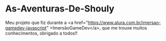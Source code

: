 # As-Aventuras-De-Shouly
Meu projeto que fiz durante a &lt;a href="https://www.alura.com.br/imersao-gamedev-javascript" >ImersãoGameDev&lt;/a>, que me trouxe muitos conhecimentos, obrigado a todos!!
